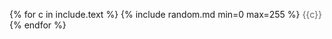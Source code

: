 {% for c in include.text %}
  {% include random.md min=0 max=255 %}
  <span style="color: rgb(100, 100, 100)">{{c}}</span>
{% endfor %}
